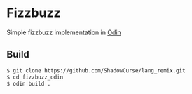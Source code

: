 # Fizzbuzz

Simple fizzbuzz implementation in [Odin](https://odin-lang.org/)

## Build
```bash
$ git clone https://github.com/ShadowCurse/lang_remix.git
$ cd fizzbuzz_odin
$ odin build .
```

